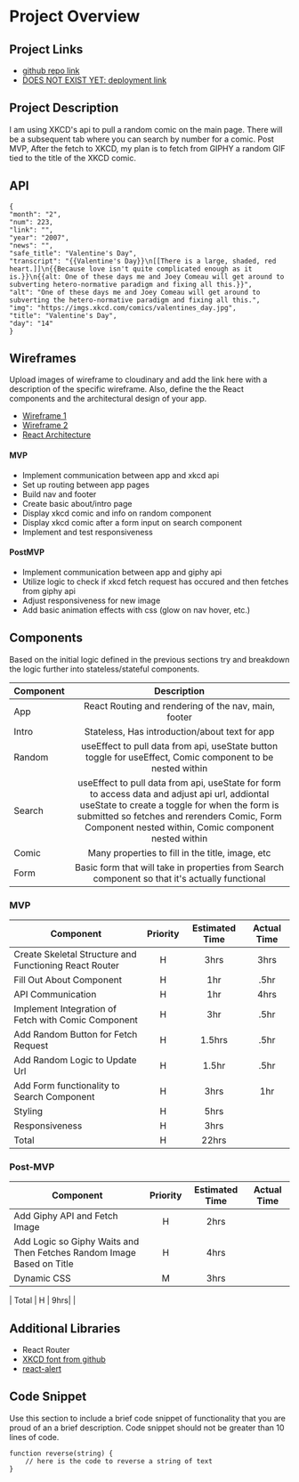 # Project Overview

## Project Links

- [github repo link](https://github.com/mpowell773/react-api-project)
- [DOES NOT EXIST YET: deployment link]()

## Project Description

I am using XKCD's api to pull a random comic on the main page. There will be a subsequent tab where you can search by number for a comic. Post MVP, After the fetch to XKCD, my plan is to fetch from GIPHY a random GIF tied to the title of the XKCD comic.

## API

```
{
"month": "2",
"num": 223,
"link": "",
"year": "2007",
"news": "",
"safe_title": "Valentine's Day",
"transcript": "{{Valentine's Day}}\n[[There is a large, shaded, red heart.]]\n{{Because love isn't quite complicated enough as it is.}}\n{{alt: One of these days me and Joey Comeau will get around to subverting hetero-normative paradigm and fixing all this.}}",
"alt": "One of these days me and Joey Comeau will get around to subverting the hetero-normative paradigm and fixing all this.",
"img": "https://imgs.xkcd.com/comics/valentines_day.jpg",
"title": "Valentine's Day",
"day": "14"
}
```


## Wireframes

Upload images of wireframe to cloudinary and add the link here with a description of the specific wireframe. Also, define the the React components and the architectural design of your app.

- [Wireframe 1](/project-worksheet-pictures/wire-frame-1.jpg)
- [Wireframe 2](/project-worksheet-pictures/wire-frame-2.jpg)
- [React Architecture](/project-worksheet-pictures/react-architecture.jpg)


#### MVP 
- Implement communication between app and xkcd api 
- Set up routing between app pages
- Build nav and footer 
- Create basic about/intro page
- Display xkcd comic and info on random component
- Display xkcd comic after a form input on search component
- Implement and test responsiveness

#### PostMVP

- Implement communication between app and giphy api 
- Utilize logic to check if xkcd fetch request has occured and then fetches from giphy api
- Adjust responsiveness for new image
- Add basic animation effects with css (glow on nav hover, etc.)

## Components


Based on the initial logic defined in the previous sections try and breakdown the logic further into stateless/stateful components. 

| Component | Description | 
| --- | :---: |  
| App | React Routing and rendering of the nav, main, footer| 
| Intro | Stateless, Has introduction/about text for app | 
| Random | useEffect to pull data from api, useState button toggle for useEffect, Comic component to be nested within | 
| Search | useEffect to pull data from api, useState for form to access data and adjust api url, addiontal useState to create a toggle for when the form is submitted so fetches and rerenders Comic, Form Component nested within, Comic component nested within | 
| Comic| Many properties to fill in the title, image, etc | 
| Form | Basic form that will take in properties from Search component so that it's actually functional | 


### MVP
| Component | Priority | Estimated Time | Actual Time | 
| --- | :---: |  :---: | :---: | 
| Create Skeletal Structure and Functioning React Router| H | 3hrs| 3hrs | 
| Fill Out About Component| H | 1hr | .5hr | 
| API Communication| H | 1hr | 4hrs | 
| Implement Integration of Fetch with Comic Component| H | 3hr | .5hr | 
| Add Random Button for Fetch Request| H | 1.5hrs | .5hr | 
| Add Random Logic to Update Url| H | 1.5hr| .5hr | 
| Add Form functionality to Search Component| H | 3hrs | 1hr | 
| Styling | H | 5hrs |  | 
| Responsiveness| H | 3hrs |  | 
| Total | H | 22hrs|  | 

### Post-MVP
| Component | Priority | Estimated Time | Actual Time | 
| --- | :---: |  :---: | :---: | 
| Add Giphy API and Fetch Image | H | 2hrs | | 
| Add Logic so Giphy Waits and Then Fetches Random Image Based on Title| H | 4hrs |  | 
| Dynamic CSS| M | 3hrs |  | 

| Total | H | 9hrs|  | 


## Additional Libraries
- React Router
- [XKCD font from github](https://github.com/ipython/xkcd-font)
- [react-alert](https://www.npmjs.com/package/react-alert)

## Code Snippet

Use this section to include a brief code snippet of functionality that you are proud of an a brief description.  Code snippet should not be greater than 10 lines of code. 

```
function reverse(string) {
	// here is the code to reverse a string of text
}
```